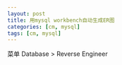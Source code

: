 ```yaml
---
layout: post
title: 用mysql workbench自动生成ER图
categories: [cm, mysql]
tags: [cm, mysql]
---
```


菜单 Database > Reverse Engineer